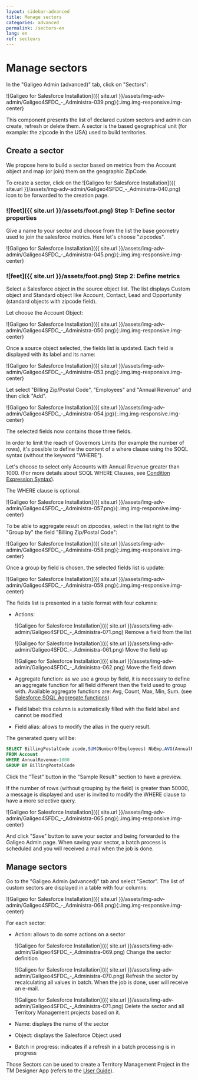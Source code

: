 ```yaml
---
layout: sidebar-advanced
title: Manage sectors
categories: advanced
permalink: /sectors-en
lang: en
ref: secteurs
---
```


# Manage sectors

In the "Galigeo Admin (advanced)" tab, click on "Sectors":

![Galigeo for Salesforce Installation]({{ site.url }}/assets/img-adv-admin/Galigeo4SFDC_-_Administra-039.png){:.img.img-responsive.img-center}

This component presents the list of declared custom sectors and admin can create, refresh or delete them.
A sector is the based geographical unit (for example: the zipcode in the USA) used to build territories.

## Create a sector

We propose here to build a sector based on metrics from the Account object and map (or join) them on the geographic ZipCode.

To create a sector, click on the ![Galigeo for Salesforce Installation]({{ site.url }}/assets/img-adv-admin/Galigeo4SFDC_-_Administra-040.png) icon to be forwarded to the creation page.

### ![feet]({{ site.url }}/assets/foot.png) Step 1: Define sector properties

Give a name to your sector and choose from the list the base geometry used to join the salesforce metrics. Here let's choose "zipcodes".

![Galigeo for Salesforce Installation]({{ site.url }}/assets/img-adv-admin/Galigeo4SFDC_-_Administra-045.png){:.img.img-responsive.img-center}

### ![feet]({{ site.url }}/assets/foot.png) Step 2: Define metrics

Select a Salesforce object in the source object list. The list displays Custom object and Standard object like Account, Contact, Lead and Opportunity (standard objects with zipcode field). 

Let choose the Account Object:

![Galigeo for Salesforce Installation]({{ site.url }}/assets/img-adv-admin/Galigeo4SFDC_-_Administra-050.png){:.img.img-responsive.img-center}

Once a source object selected, the fields list is updated. Each field is displayed with its label and its name:

![Galigeo for Salesforce Installation]({{ site.url }}/assets/img-adv-admin/Galigeo4SFDC_-_Administra-053.png){:.img.img-responsive.img-center}

Let select "Billing Zip/Postal Code", "Employees" and "Annual Revenue" and then click "Add".

![Galigeo for Salesforce Installation]({{ site.url }}/assets/img-adv-admin/Galigeo4SFDC_-_Administra-054.jpg){:.img.img-responsive.img-center}


The selected fields now contains those three fields.

In order to limit the reach of Governors Limits (for example the number of rows), it's possible to define the content of a where clause using the SOQL syntax (without the keyword "WHERE"). 

Let's choose to select only Accounts with Annual Revenue greater than 1000. (For more details about SOQL WHERE Clauses, see [Condition Expression Syntax](https://developer.salesforce.com/docs/atlas.en-us.soql_sosl.meta/soql_sosl/sforce_api_calls_soql_select_conditionexpression.htm)). 

The WHERE clause is optional.

![Galigeo for Salesforce Installation]({{ site.url }}/assets/img-adv-admin/Galigeo4SFDC_-_Administra-057.png){:.img.img-responsive.img-center}

To be able to aggregate result on zipcodes, select in the list right to the "Group by" the field "Billing Zip/Postal Code":

![Galigeo for Salesforce Installation]({{ site.url }}/assets/img-adv-admin/Galigeo4SFDC_-_Administra-058.png){:.img.img-responsive.img-center}

Once a group by field is chosen, the selected fields list is update:

![Galigeo for Salesforce Installation]({{ site.url }}/assets/img-adv-admin/Galigeo4SFDC_-_Administra-059.png){:.img.img-responsive.img-center}

The fields list is presented in a table format with four columns:

- Actions:

	![Galigeo for Salesforce Installation]({{ site.url }}/assets/img-adv-admin/Galigeo4SFDC_-_Administra-071.png) Remove a field from the list

	![Galigeo for Salesforce Installation]({{ site.url }}/assets/img-adv-admin/Galigeo4SFDC_-_Administra-061.png) Move the field up

	![Galigeo for Salesforce Installation]({{ site.url }}/assets/img-adv-admin/Galigeo4SFDC_-_Administra-062.png) Move the field down

- Aggregate function: as we use a group by field, it is necessary to define an aggregate function for all field different then the field used to group with.
	Available aggregate functions are: Avg, Count, Max, Min, Sum. (see [Salesforce SOQL Aggregate functions](https://developer.salesforce.com/docs/atlas.en-us.soql_sosl.meta/soql_sosl/sforce_api_calls_soql_select_agg_functions.htm))
- Field label: this column is automatically filled with the field label and cannot be modified
- Field alias: allows to modify the alias in the query result.

The generated query will be:

```sql
SELECT BillingPostalCode zcode,SUM(NumberOfEmployees) NbEmp,AVG(AnnualRevenue) AvgRevenue
FROM Account
WHERE AnnualRevenue>1000
GROUP BY BillingPostalCode
```


Click the "Test" button in the "Sample Result" section to have a preview.

If the number of rows (without grouping by the field) is greater than 50000, a message is displayed and user is invited to modify the WHERE clause to have a more selective query.

![Galigeo for Salesforce Installation]({{ site.url }}/assets/img-adv-admin/Galigeo4SFDC_-_Administra-065.png){:.img.img-responsive.img-center}

And click "Save" button to save your sector and being forwarded to the Galigeo Admin page. When saving your sector, a batch process is scheduled and you will received a mail when the job is done.

## Manage sectors

Go to the "Galigeo Admin (advanced)" tab and select "Sector".
The list of custom sectors are displayed in a table with four columns:

![Galigeo for Salesforce Installation]({{ site.url }}/assets/img-adv-admin/Galigeo4SFDC_-_Administra-068.png){:.img.img-responsive.img-center}

For each sector:

- Action: allows to do some actions on a sector

	![Galigeo for Salesforce Installation]({{ site.url }}/assets/img-adv-admin/Galigeo4SFDC_-_Administra-069.png) Change the sector definition

	![Galigeo for Salesforce Installation]({{ site.url }}/assets/img-adv-admin/Galigeo4SFDC_-_Administra-070.png) Refresh the sector by recalculating all values in batch. When the job is done, user will receive an e-mail.

	![Galigeo for Salesforce Installation]({{ site.url }}/assets/img-adv-admin/Galigeo4SFDC_-_Administra-071.png) Delete the sector and all Territory Management projects based on it.

- Name: displays the name of the sector
- Object: displays the Salesforce Object used
- Batch in progress: indicates if a refresh in a batch processing is in progress

Those Sectors can be used to create a Territory Management Project in the TM Designer App (refers to the [User Guide](/introduction-adv-en)).

